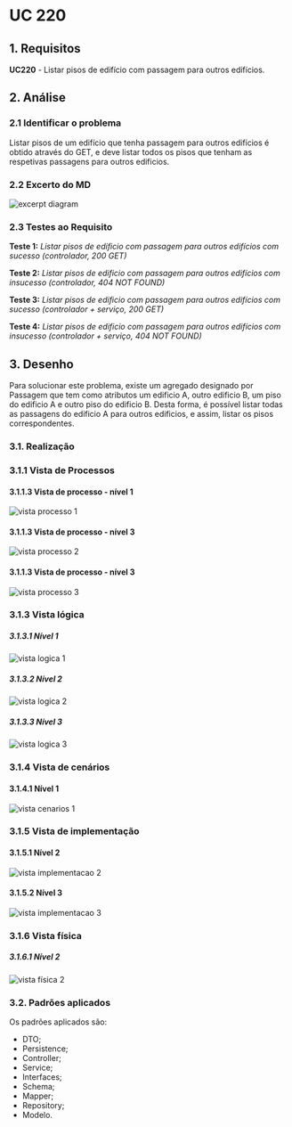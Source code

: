 # UC 220

## 1. Requisitos

**UC220** - Listar pisos de edifício com passagem para outros edifícios.

## 2. Análise

### 2.1 Identificar o problema

Listar pisos de um edifício que tenha passagem para outros edifícios é obtido através do GET, e deve listar todos os pisos que tenham as respetivas passagens para outros edificios.

### 2.2 Excerto do MD

![excerpt diagram](ed220.svg "ed270.svg")

### 2.3 Testes ao Requisito

**Teste 1:** *Listar pisos de edificio com passagem para outros edifícios com sucesso (controlador, 200 GET)*

**Teste 2:** *Listar pisos de edificio com passagem para outros edifícios com insucesso (controlador, 404 NOT FOUND)*

**Teste 3:** *Listar pisos de edificio com passagem para outros edifícios com sucesso (controlador + serviço, 200 GET)*

**Teste 4:** *Listar pisos de edificio com passagem para outros edifícios com insucesso (controlador + serviço, 404 NOT FOUND)*

## 3. Desenho

Para solucionar este problema, existe um agregado designado por Passagem que tem como atributos um edificio A, outro edificio B, um piso do edificio A e outro piso do edificio B. Desta forma, é possível listar todas as passagens do edificio A para outros edificios, e assim, listar os pisos correspondentes.

### 3.1. Realização

### 3.1.1 Vista de Processos

#### 3.1.1.3 Vista de processo - nível 1

![vista processo 1](../UC220/Nível%201/vp1.svg "vp1.svg")

#### 3.1.1.3 Vista de processo - nível 3

![vista processo 2](../UC220/Nível%202/vp2.svg "vp2.svg")

#### 3.1.1.3 Vista de processo - nível 3

![vista processo 3](../UC220/Nível%203/vp3.svg "vp3.svg")

### 3.1.3 Vista lógica

##### 3.1.3.1 Nível 1

![vista logica 1](/docs/logical_view/level1/vl1.svg "Vista lógica - nível 1")

##### 3.1.3.2 Nível 2

![vista logica 2](/docs/logical_view/level2/vl2.svg "Vista lógica - nível 2")

##### 3.1.3.3 Nível 3

![vista logica 3](/docs/logical_view/level3/vl3.svg "Vista lógica - nível 3")

### 3.1.4 Vista de cenários

#### 3.1.4.1 Nível 1

![vista cenarios 1](../../scenario_view/level1/sv1.svg "Vista de cenários - nível 1")

### 3.1.5 Vista de implementação

#### 3.1.5.1 Nível 2

![vista implementacao 2](/docs/implementation_view/iv2.svg "Vista implementação - nível 2")

#### 3.1.5.2 Nível 3

![vista implementacao 3](/docs/implementation_view/iv3.svg "Vista implementação - nível 3")

### 3.1.6 Vista física

##### 3.1.6.1 Nível 2

![vista física 2](/docs/physical_view/level2/vf2.svg "Vista física - nível 2")
### 3.2. Padrões aplicados

Os padrões aplicados são:

- DTO;
- Persistence;
- Controller;
- Service;
- Interfaces;
- Schema;
- Mapper;
- Repository;
- Modelo.
